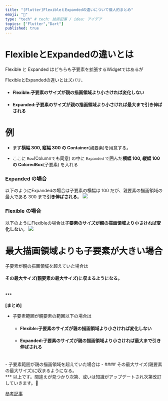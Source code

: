```yaml
---
title: "[Flutter]FlexibleとExpandedの違いについて個人的まとめ"
emoji: "📌"
type: "tech" # tech: 技術記事 / idea: アイデア
topics: ["Flutter","Dart"]
published: true
---
```

# FlexibleとExpandedの違いとは
Flexible と Expanded はどちらも子要素を拡張するWidgetではあるが

FlexibleとExpandedの違いとはズバリ、

- #### Flexible:子要素のサイズが親の描画領域より小さければ変化しない

- #### Expanded:子要素のサイズが親の描画領域より小さければ最大まで引き伸ばされる

# 例

- まず**横幅 300, 縦幅 300 の Container**(親要素)を用意する。

- ここに `Row`(Columnでも同意) の中に `Expanded` で囲んだ**横幅 100, 縦幅 100 の ColoredBox**(子要素) を入れる

### Expanded の場合
以下のようにExpandedの場合は子要素の横幅は 100 だが、親要素の描画領域の最大である 300 まで**引き伸ばされる**。
![](https://storage.googleapis.com/zenn-user-upload/32fefe874891-20220311.png)

### Flexible の場合
以下のようにFlexibleの場合は**子要素のサイズが親の描画領域より小さければ変化しない**。
![](https://storage.googleapis.com/zenn-user-upload/fe6c1401a3b8-20220311.png)

# 最大描画領域よりも子要素が大きい場合

子要素が親の描画領域を超えていた場合は
#### その最大サイズ(親要素の最大サイズ)に収まるようになる。

<br>
***

**[まとめ]**
- 子要素範囲が親要素の範囲以下の場合は
  - #### Flexible:子要素のサイズが親の描画領域より小さければ変化しない

  - #### Expanded:子要素のサイズが親の描画領域より小さければ最大まで引き伸ばされる
<br>
- 子要素範囲が親の描画領域を超えていた場合は
  - #### その最大サイズ(親要素の最大サイズ)に収まるようになる。

<br>
***
以上です。間違えが見つかり次第、或いは知識がアップデートされ次第改訂していきます。🙏

[参考記事](https://zenn.dev/pressedkonbu/articles/flexible-vs-expanded)